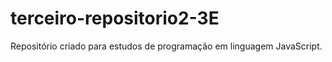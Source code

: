 # terceiro-repositorio2-3E
Repositório criado para estudos de programação em linguagem JavaScript.

